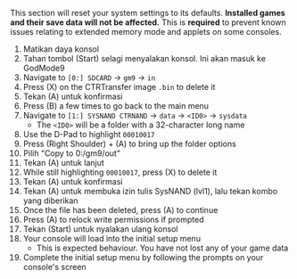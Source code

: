 This section will reset your system settings to its defaults. **Installed games and their save data will not be affected.** This is **required** to prevent known issues relating to extended memory mode and applets on some consoles.

1. Matikan daya konsol
2. Tahan tombol (Start) selagi menyalakan konsol. Ini akan masuk ke GodMode9
3. Navigate to `[0:] SDCARD` -> `gm9` -> `in`
4. Press (X) on the CTRTransfer image `.bin` to delete it
5. Tekan (A) untuk konfirmasi
6. Press (B) a few times to go back to the main menu
7. Navigate to `[1:] SYSNAND CTRNAND` -> `data` -> `<ID0>` -> `sysdata`
   - The `<ID0>` will be a folder with a 32-character long name
8. Use the D-Pad to highlight `00010017`
9. Press (Right Shoulder) + (A) to bring up the folder options
10. Pilih "Copy to 0:/gm9/out"
11. Tekan (A) untuk lanjut
12. While still highlighting `00010017`, press (X) to delete it
13. Tekan (A) untuk konfirmasi
14. Tekan (A) untuk membuka izin tulis SysNAND (lvl1), lalu tekan kombo yang diberikan
15. Once the file has been deleted, press (A) to continue
16. Press (A) to relock write permissions if prompted
17. Tekan (Start) untuk nyalakan ulang konsol
18. Your console will load into the initial setup menu
    - This is expected behaviour. You have not lost any of your game data
19. Complete the initial setup menu by following the prompts on your console's screen
